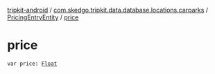 [tripkit-android](../../index.md) / [com.skedgo.tripkit.data.database.locations.carparks](../index.md) / [PricingEntryEntity](index.md) / [price](./price.md)

# price

`var price: `[`Float`](https://kotlinlang.org/api/latest/jvm/stdlib/kotlin/-float/index.html)